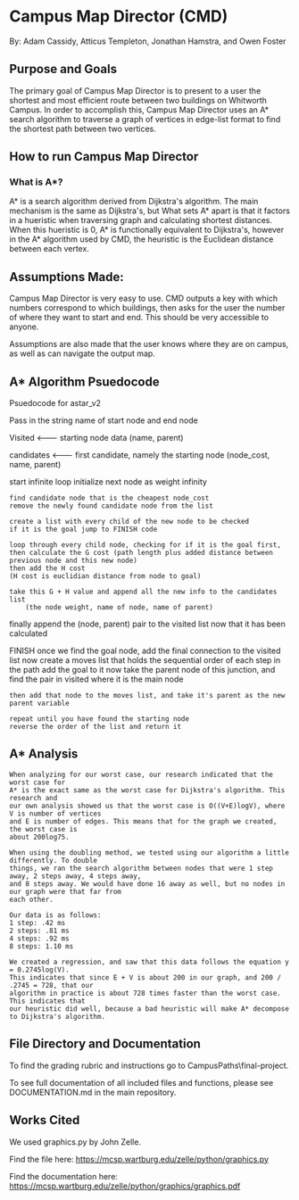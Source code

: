# Campus Map Director (CMD) 
By: Adam Cassidy, Atticus Templeton, Jonathan Hamstra, and Owen Foster

## Purpose and Goals
The primary goal of Campus Map Director is to present to a user the shortest and most efficient route between two buildings on Whitworth Campus. In order to accomplish this, Campus Map Director uses an A* search algorithm to traverse a graph of vertices in edge-list format to find the shortest path between two vertices. 

## How to run Campus Map Director

### What is A*?
A* is a search algorithm derived from Dijkstra's algorithm. The main mechanism is the same as Dijkstra's, but What sets A* apart is that it factors in a hueristic when traversing graph and calculating shortest distances. When this hueristic is 0, A* is functionally equivalent to Dijkstra's, however in the A* algorithm used by CMD, the heuristic is the Euclidean distance between each vertex. 

## Assumptions Made:
Campus Map Director is very easy to use. CMD outputs a key with which numbers correspond to which buildings, then asks for the user the number of where they want to start and end. This should be very accessible to anyone. 

Assumptions are also made that the user knows where they are on campus, as well as can navigate the output map. 

## A* Algorithm Psuedocode

Psuedocode for astar_v2

Pass in the string name of start node and end node

Visited <--- starting node data (name, parent)

candidates <--- first candidate, namely the starting node (node_cost, name, parent)

start infinite loop
    initialize next node as weight infinity
    
    find candidate node that is the cheapest node_cost
    remove the newly found candidate node from the list

    create a list with every child of the new node to be checked
    if it is the goal jump to FINISH code
    
    loop through every child node, checking for if it is the goal first,
    then calculate the G cost (path length plus added distance between previous node and this new node)
    then add the H cost
    (H cost is euclidian distance from node to goal)

    take this G + H value and append all the new info to the candidates list
		(the node weight, name of node, name of parent)

finally append the (node, parent) pair to the visited list now that it has been calculated

FINISH
    once we find the goal node, add the final connection to the visited list
    now create a moves list that holds the sequential order of each step in the path
    add the goal to it
    now take the parent node of this junction, and find the pair in visited where it
    is the main node

    then add that node to the moves list, and take it's parent as the new parent variable

    repeat until you have found the starting node
    reverse the order of the list and return it
    
## A* Analysis 
    When analyzing for our worst case, our research indicated that the worst case for
    A* is the exact same as the worst case for Dijkstra's algorithm. This research and 
    our own analysis showed us that the worst case is O((V+E)logV), where V is number of vertices
    and E is number of edges. This means that for the graph we created, the worst case is
    about 200log75.

    When using the doubling method, we tested using our algorithm a little differently. To double
    things, we ran the search algorithm between nodes that were 1 step away, 2 steps away, 4 steps away,
    and 8 steps away. We would have done 16 away as well, but no nodes in our graph were that far from
    each other.

    Our data is as follows:
    1 step: .42 ms
    2 steps: .81 ms
    4 steps: .92 ms
    8 steps: 1.10 ms

    We created a regression, and saw that this data follows the equation y = 0.2745log(V).
    This indicates that since E + V is about 200 in our graph, and 200 / .2745 = 728, that our
    algorithm in practice is about 728 times faster than the worst case. This indicates that
    our heuristic did well, because a bad heuristic will make A* decompose to Dijkstra's algorithm.

## File Directory and Documentation
To find the grading rubric and instructions go to CampusPaths\final-project.

To see full documentation of all included files and functions, please see DOCUMENTATION.md in the main repository.

## Works Cited
We used graphics.py by John Zelle.

Find the file here: https://mcsp.wartburg.edu/zelle/python/graphics.py

Find the documentation here: https://mcsp.wartburg.edu/zelle/python/graphics/graphics.pdf

    



